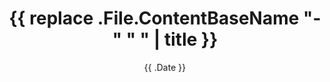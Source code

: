 ---
title: '{{ replace .File.ContentBaseName "-" " " | title }}'
date: '{{ .Date }}'
draft: true
---